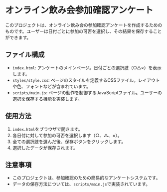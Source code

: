 # オンライン飲み会参加確認アンケート

このプロジェクトは、オンライン飲み会の参加確認アンケートを作成するためのものです。ユーザーは日付ごとに参加の可否を選択し、その結果を保存することができます。

## ファイル構成

- `index.html`: アンケートのメインページ。日付ごとの選択肢（○△×）を表示します。
- `styles/style.css`: ページのスタイルを定義するCSSファイル。レイアウトや色、フォントなどが含まれています。
- `scripts/main.js`: ページの動作を制御するJavaScriptファイル。ユーザーの選択を保存する機能を実装します。

## 使用方法

1. `index.html`をブラウザで開きます。
2. 各日付に対して参加の可否を選択します（○、△、×）。
3. 全ての選択肢を選んだ後、保存ボタンをクリックします。
4. 選択したデータが保存されます。

## 注意事項

- このプロジェクトは、参加確認のための簡易的なアンケートシステムです。
- データの保存方法については、`scripts/main.js`で実装されています。